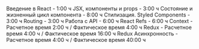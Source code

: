 Введение в React - 1:00 ч
JSX, компоненты и props - 3:00 ч
Состояние и жизненный цикл компонента - 8:00 ч
Стилизация. Styled Components - 3:00 ч
Routing - 3:00 ч
Работа с API - 6:00 ч 
React Refs - 6:00 ч
Context - Расчетное время 2:00 ч / Фактическое время 4:00 ч
Redux - Расчетное время 4:00 ч / Фактическое время 16:00 ч
Redux Асинхронность - Расчетное время 4:00 ч / Фактическое время 40:00 ч